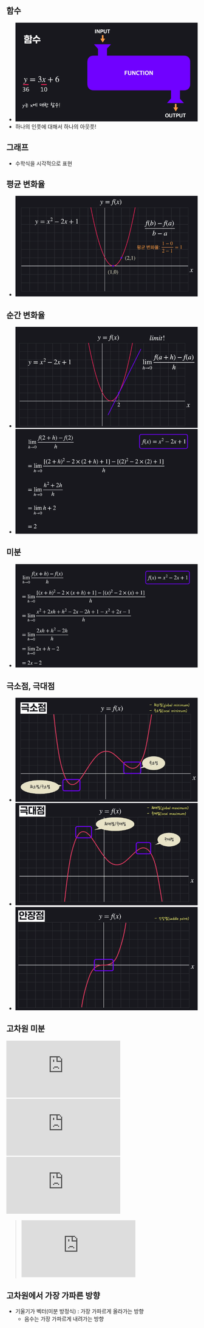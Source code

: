 ## 함수
- ![image1](image/img1.PNG)
- 하나의 인풋에 대해서 하나의 아웃풋!

## 그래프
- 수학식을 시각적으로 표현

## 평균 변화율
- ![image2](image/img2.PNG)

## 순간 변화율
- ![image3](image/img3.PNG)
- ![image4](image/img4.PNG)

## 미분
- ![image5](image/img5.PNG)

## 극소점, 극대점
- ![image6](image/img6.PNG)
- ![image7](image/img7.PNG)
- ![image8](image/img8.PNG)

## 고차원 미분
![exp1](https://latex.codecogs.com/gif.latex?%5Cinline%20f%28x%2Cy%29%20%3D%20x%5E%7B2%7D%20&plus;%202y%5E%7B2%7D)   
![exp2](https://latex.codecogs.com/gif.latex?%5Cinline%20%5Cfrac%7B%5Cpartial%20f%28x%2Cy%29%7D%7B%5Cpartial%20y%7D%20%3D%204y)   
![exp3](https://latex.codecogs.com/gif.latex?%5Cinline%20%5Cfrac%7B%5Cpartial%20f%28x%2Cy%29%7D%7B%5Cpartial%20x%7D%20%3D%202x) 
> ![exp4](https://latex.codecogs.com/gif.latex?%5Cinline%20%5Cbigtriangledown%20f%28x%2Cy%29%20%3D%20%5Cbegin%7Bbmatrix%7D%202x%5C%5C%204y%20%5Cend%7Bbmatrix%7D)

## 고차원에서 가장 가파른 방향
- 기울기가 벡터(미분 방정식) : 가장 가파르게 올라가는 방향
    - 음수는 가장 가파르게 내려가는 방향
